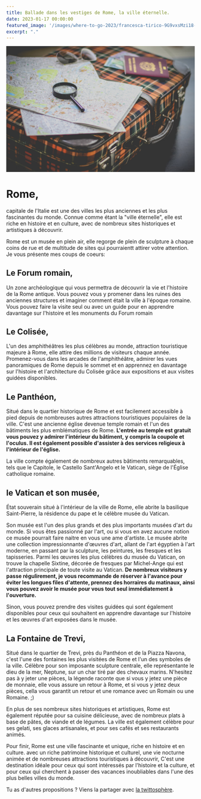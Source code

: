 ```yaml
---
title: Ballade dans les vestiges de Rome, la ville éternelle.
date: 2023-01-17 00:00:00
featured_image: '/images/where-to-go-2023/francesca-tirico-9G9vxsMzi18-unsplash.jpg'
excerpt: "."
---
```


![](/images/where-to-go-2023/francesca-tirico-9G9vxsMzi18-unsplash.jpg)

# Rome, 
capitale de l'Italie est une des villes les plus anciennes et les plus fascinantes du monde. Connue comme étant la "ville éternelle", elle est riche en histoire et en culture, avec de nombreux sites historiques et artistiques à découvrir.

Rome est un musée en plein air, elle regorge de plein de sculpture à chaque coins de rue et de multitude de sites qui pourraientt attirer votre attention. Je vous présente mes coups de coeurs:

## Le Forum romain, 
Un zone archéologique qui vous permettra de découvrir la vie et l'histoire de la Rome antique. Vous pouvez vous y promener dans les ruines des anciennes structures et imaginer comment était la ville à l'époque romaine. Vous pouvez faire la visite seul ou avec un guide pour en apprendre davantage sur l'histoire et les monuments du Forum romain

<div data-gyg-href="https://widget.getyourguide.com/default/city.frame" data-gyg-location-id="2618" data-gyg-locale-code="fr-FR" data-gyg-widget="city" data-gyg-partner-id="BC8WQC0" data-gyg-placement="content-middle" data-gyg-cmp="rome_post_roman_forum"></div>

## Le Colisée,
L'un des amphithéâtres les plus célèbres au monde, attraction touristique majeure à Rome, elle attire des millions de visiteurs chaque année. Promenez-vous dans les arcades de l'amphithéâtre, admirer les vues panoramiques de Rome depuis le sommet et en apprennez en davantage sur l'histoire et l'architecture du Colisée grâce aux expositions et aux visites guidées disponibles.

<div data-gyg-href="https://widget.getyourguide.com/default/city.frame" data-gyg-location-id="2619" data-gyg-locale-code="fr-FR" data-gyg-widget="city" data-gyg-partner-id="BC8WQC0" data-gyg-placement="content-middle" data-gyg-cmp="rome_post_coliseum"></div>

## Le Panthéon, 
Situé dans le quartier historique de Rome et est facilement accessible à pied depuis de nombreuses autres attractions touristiques populaires de la ville. C'est une ancienne église devenue temple romain et l'un des bâtiments les plus emblématiques de Rome. **L'entrée au temple est gratuit vous pouvez y admirer l'intérieur du bâtiment, y compris la coupole et l'oculus. Il est également possible d'assister à des services religieux à l'intérieur de l'église.**

La ville compte également de nombreux autres bâtiments remarquables, tels que le Capitole, le Castello Sant'Angelo et le Vatican, siège de l'Église catholique romaine.

## le Vatican et son musée,
État souverain situé à l'intérieur de la ville de Rome, elle abrite la basilique Saint-Pierre, la résidence du pape et le célèbre musée du Vatican. 

<div data-gyg-href="https://widget.getyourguide.com/default/city.frame" data-gyg-location-id="524" data-gyg-locale-code="fr-FR" data-gyg-widget="city" data-gyg-partner-id="BC8WQC0" data-gyg-placement="content-middle" data-gyg-cmp="rome_post_vatican"></div>

Son musée est l'un des plus grands et des plus importants musées d'art du monde. Si vous êtes passionné par l'art, ou si vous en avez aucune notion ce musée pourrait faire naitre en vous une ame d'artiste. Le musée abrite une collection impressionnante d'œuvres d'art, allant de l'art égyptien à l'art moderne, en passant par la sculpture, les peintures, les fresques et les tapisseries. Parmi les œuvres les plus célèbres du musée du Vatican, on trouve la chapelle Sixtine, décorée de fresques par Michel-Ange qui est l'attraction principale de toute visite au Vatican. **De nombreux visiteurs y passe régulirement, je vous recommande de réserver à l'avance pour éviter les longues files d'attente, prennez des horraires du matinaux, ainsi vous pouvez avoir le musée pour vous tout seul immédiatement à l'ouverture.**

Sinon, vous pouvez prendre des visites guidées qui sont également disponibles pour ceux qui souhaitent en apprendre davantage sur l'histoire et les œuvres d'art exposées dans le musée.

## La Fontaine de Trevi,
Situé dans le quartier de Trevi, près du Panthéon et de la Piazza Navona, c'est l'une des fontaines les plus visitées de Rome et l'un des symboles de la ville. Célèbre pour son imposante sculpture centrale, elle représentante le dieu de la mer, Neptune, sur un char tiré par des chevaux marins. N'hesitez pas à y jeter une pièces, la légende raconte que si vous y jetez une pièce de monnaie, elle vous assure un retour à Rome, et si vous y jetez deux pièces, cella vous garantit un retour et une romance avec un Romain ou une Romaine. ;) 


En plus de ses nombreux sites historiques et artistiques, Rome est également réputée pour sa cuisine délicieuse, avec de nombreux plats à base de pâtes, de viande et de légumes. La ville est également célèbre pour ses gelati, ses glaces artisanales, et pour ses cafés et ses restaurants animés.

Pour finir, Rome est une ville fascinante et unique, riche en histoire et en culture. avec un riche patrimoine historique et culturel, une vie nocturne animée et de nombreuses attractions touristiques à découvrir, C'est une destination idéale pour ceux qui sont intéressés par l'histoire et la culture, et pour ceux qui cherchent à passer des vacances inoubliables dans l'une des plus belles villes du monde.


Tu as d'autres propositions ? Viens la partager avec [la twittosphère](https://mobile.twitter.com/search?q=journaldunvoyageur.fr/2023-01-10-ou-partir-en-2023). 
